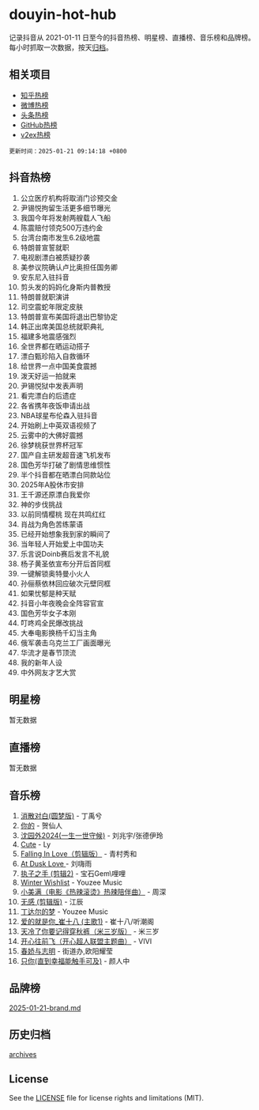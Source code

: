 # douyin-hot-hub

记录抖音从 2021-01-11 日至今的抖音热榜、明星榜、直播榜、音乐榜和品牌榜。每小时抓取一次数据，按天[归档](archives)。

## 相关项目

- [知乎热榜](https://github.com/lonnyzhang423/zhihu-hot-hub)
- [微博热榜](https://github.com/lonnyzhang423/weibo-hot-hub)
- [头条热榜](https://github.com/lonnyzhang423/toutiao-hot-hub)
- [GitHub热榜](https://github.com/lonnyzhang423/github-hot-hub)
- [v2ex热榜](https://github.com/lonnyzhang423/v2ex-hot-hub)


`更新时间：2025-01-21 09:14:18 +0800`

## 抖音热榜

1. 公立医疗机构将取消门诊预交金
1. 尹锡悦拘留生活更多细节曝光
1. 我国今年将发射两艘载人飞船
1. 陈震赔付领克500万违约金
1. 台湾台南市发生6.2级地震
1. 特朗普宣誓就职
1. 电视剧漂白被质疑抄袭
1. 美参议院确认卢比奥担任国务卿
1. 安东尼入驻抖音
1. 剪头发的妈妈化身斯内普教授
1. 特朗普就职演讲
1. 司空震蛇年限定皮肤
1. 特朗普宣布美国将退出巴黎协定
1. 韩正出席美国总统就职典礼
1. 福建多地震感强烈
1. 全世界都在晒运动搭子
1. 漂白甄珍陷入自救循环
1. 给世界一点中国美食震撼
1. 泼天好运一拍就来
1. 尹锡悦狱中发表声明
1. 看完漂白的后遗症
1. 各省携年夜饭申请出战
1. NBA球星布伦森入驻抖音
1. 开始刷上中英双语视频了
1. 云雾中的大佛好震撼
1. 徐梦桃获世界杯冠军
1. 国产自主研发超音速飞机发布
1. 国色芳华打破了剧情思维惯性
1. 半个抖音都在晒漂白同款站位
1. 2025年A股休市安排
1. 王千源还原漂白我爱你
1. 神的步伐挑战
1. 以前同情樱桃 现在共鸣红红
1. 肖战为角色苦练蒙语
1. 已经开始想象我到家的瞬间了
1. 当年轻人开始爱上中国功夫
1. 乐言说Doinb赛后发言不礼貌
1. 杨子黄圣依宣布分开后首同框
1. 一键解锁奥特曼小火人
1. 孙俪蔡依林回应破次元壁同框
1. 如果忧郁是种天赋
1. 抖音小年夜晚会全阵容官宣
1. 国色芳华女子本刚
1. 叮咚鸡全民爆改挑战
1. 大奉电影换杨千幻当主角
1. 俄军袭击乌克兰工厂画面曝光
1. 华流才是春节顶流
1. 我的新年人设
1. 中外网友才艺大赏

## 明星榜

暂无数据

## 直播榜

暂无数据

## 音乐榜

1. [消散对白(圆梦版)](https://sf5-hl-cdn-tos.douyinstatic.com/obj/tos-cn-ve-2774/og4jB5I5IizzoZVAAAzWgBMAsMDWoArfwBOiFs) - 丁禹兮
1. [你的](https://sf5-hl-cdn-tos.douyinstatic.com/obj/tos-cn-ve-2774/oYuIeKf42jB7sEV6B2upMdpYAgfrQWj0FeRegh) - 贺仙人
1. [沈园外2024(一生一世守候)](https://sf5-hl-cdn-tos.douyinstatic.com/obj/tos-cn-ve-2774/oAIYMHGCmKaYKFDd6FZBf9AfMfx1eErAAEJAFH) - 刘兆宇/张德伊玲
1. [Cute](https://sf5-hl-cdn-tos.douyinstatic.com/obj/tos-cn-ve-2774/o4IbIzHWKAAB4wsS5qMBRiiAlEBGTpQRNfFvuo) - Ly
1. [Falling In Love（剪辑版）](https://sf5-hl-cdn-tos.douyinstatic.com/obj/tos-cn-ve-2774/o8ajpA8zzgBPahbBIO8AcKGBLJezFCRd1wfP9f) - 青村秀和
1. [ At Dusk  Love ](https://sf5-hl-cdn-tos.douyinstatic.com/obj/tos-cn-ve-2774/o8CrpCf5CaYgI4ZrtQgMQAFEfuGqNnRSDQAPBc) - 刘嗨雨
1. [执子之手 (剪辑2)](https://sf5-hl-cdn-tos.douyinstatic.com/obj/tos-cn-ve-2774/oUoZLQjCc31XzqsBnBQUNgeKtYPBcgbFDwtfcu) - 宝石Gem\哩哩
1. [Winter Wishlist](https://sf5-hl-cdn-tos.douyinstatic.com/obj/tos-cn-ve-2774/oIIgUOeamCFCVAzxN6MFRLIBlLGpUqQxeeHrLE) - Youzee Music
1. [小美满（电影《热辣滚烫》热辣陪伴曲）](https://sf5-hl-cdn-tos.douyinstatic.com/obj/tos-cn-ve-2774/o0GAn2lSgfZIDUgtevCGDQYnFg4CwnrBaxbTZL) - 周深
1. [无感 (剪辑版)](https://sf5-hl-cdn-tos.douyinstatic.com/obj/tos-cn-ve-2774/o0eIsUzJBDlQaQFC5OFlgbMEZC1TFYBftOBn6p) - 江辰
1. [丁达尔的梦](https://sf5-hl-cdn-tos.douyinstatic.com/obj/tos-cn-ve-2774/oMU3WirUZBVQkAC9ccG5P2IQirziZM2RTInUY) - Youzee Music
1. [爱的就是你_崔十八 (主歌1)](https://sf5-hl-cdn-tos.douyinstatic.com/obj/tos-cn-ve-2774/oI5BO5DhFZ6UTcNCnZaOCBLtZ7WIMQGfgnXf5E) - 崔十八/听潮阁
1. [天冷了你要记得穿秋裤（米三岁版）](https://sf5-hl-cdn-tos.douyinstatic.com/obj/tos-cn-ve-2774/oQlIwVIDWiZ6BQilAorS7MA0AgCkQDvcZAdm1) - 米三岁
1. [开心往前飞（开心超人联盟主题曲）](https://sf6-cdn-tos.douyinstatic.com/obj/tos-cn-ve-2774/9d8fb7c82cf1421fb93a9fe925275e0a) - VIVI
1. [春娇与志明](https://sf5-hl-cdn-tos.douyinstatic.com/obj/tos-cn-ve-2774/e530d8fceb7044b39707d7f9ff54add1) - 街道办,欧阳耀莹
1. [只你(直到幸福能触手可及)](https://sf5-hl-cdn-tos.douyinstatic.com/obj/tos-cn-ve-2774/o0lBkRDzFTeaVSUz3ZZSCBVtZ5DIMQGfgmEAuE) - 颜人中

## 品牌榜

[2025-01-21-brand.md](archives/2025-01-21-brand.md)

## 历史归档

[archives](archives)

## License

See the [LICENSE](LICENSE) file for license rights and limitations (MIT).
